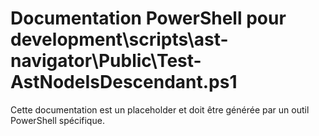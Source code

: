 # Documentation PowerShell pour development\scripts\ast-navigator\Public\Test-AstNodeIsDescendant.ps1

Cette documentation est un placeholder et doit être générée par un outil PowerShell spécifique.
